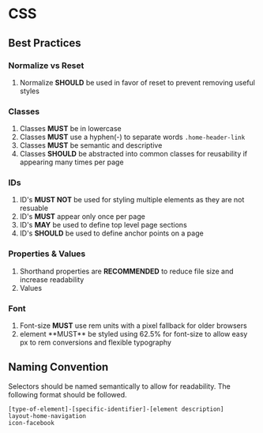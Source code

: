 # CSS #


## Best Practices

### Normalize vs Reset
1. Normalize **SHOULD** be used in favor of reset to prevent removing useful styles

### Classes
1. Classes **MUST** be in lowercase
2. Classes **MUST** use a hyphen(-) to separate words
`.home-header-link`
3. Classes **MUST** be semantic and descriptive
4. Classes **SHOULD** be abstracted into common classes for reusability if appearing many times per page

### IDs
1. ID's **MUST NOT** be used for styling multiple elements as they are not resuable
2. ID's **MUST** appear only once per page
3. ID's **MAY** be used to define top level page sections
4. ID's **SHOULD** be used to define anchor points on a page

### Properties & Values
1. Shorthand properties are **RECOMMENDED** to reduce file size and increase readability
2. Values 

### Font
1. Font-size **MUST** use rem units with a pixel fallback for older browsers
2. <html> element **MUST** be styled using 62.5% for font-size to allow easy px to rem conversions and flexible typography



## Naming Convention ##
Selectors should be named semantically to allow for readability.  The following format should be followed.

	[type-of-element]-[specific-identifier]-[element description]
	layout-home-navigation
	icon-facebook
